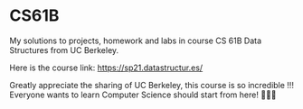 # CS61B

My solutions to projects, homework and labs in course CS 61B Data Structures from UC Berkeley.

Here is the course link: https://sp21.datastructur.es/

Greatly appreciate the sharing of UC Berkeley, this course is so incredible !!! Everyone wants to learn Computer Science should start from here! :raised_hands::raised_hands::raised_hands:
